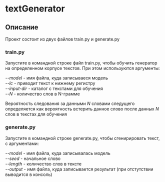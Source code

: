# textGenerator

## Описание
Проект состоит из двух файлов train.py и generate.py

### train.py

Запустите в командной строке файл train.py, чтобы обучить генератор на определенном корпусе текстов. При этом используются аргументы:

*--model* - имя файла, куда записываеся модель  
*--lc* - приводит текст к нижнему регистру  
*--input-dir* - каталог с текстами для обучения  
*--N* - количество слов в N-грамме  

Вероятность следования за данными *N* словами следущего определяется как вероятность встерить данное слово после данных *N* слов в текстах для обучения

### generate.py

Запустите в командной строке generate.py, чтобы сгенирировать текст, с аргументами:

*--model* - имя файла, куда записывалась модель  
*--seed* - начальное слово  
*--length* - количество слов в тексте  
*--output* - имя файла, куда записывается результат (при отстутствии выводится в консоль)  
